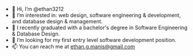 - 👋 Hi, I’m @ethan3212
- 👀 I’m interested in: web design, software engineering & development, and database design & management.
- 🌱 I recently graduated with a bachelor's degree in Software Engineering & Database Design.
- 💞️ I’m looking for my first entry level software development position.
- 📫 You can reach me at ethan.g.manis@gmail.com

<!---
ethan3212/ethan3212 is a ✨ special ✨ repository because its `README.md` (this file) appears on your GitHub profile.
You can click the Preview link to take a look at your changes.
--->
